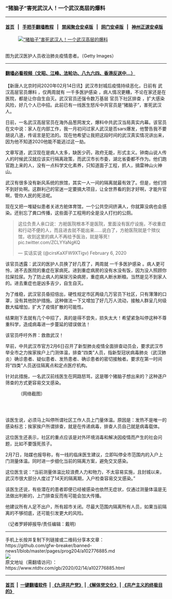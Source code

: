 ### “猪脑子”害死武汉人！一个武汉高层的爆料
------------------------

#### [首页](https://github.com/gfw-breaker/banned-news1/blob/master/README.md) &nbsp;&nbsp;|&nbsp;&nbsp; [手把手翻墙教程](https://github.com/gfw-breaker/guides/wiki) &nbsp;&nbsp;|&nbsp;&nbsp; [禁闻聚合安卓版](https://github.com/gfw-breaker/bn-android) &nbsp;&nbsp;|&nbsp;&nbsp; [网门安卓版](https://github.com/oGate2/oGate) &nbsp;&nbsp;|&nbsp;&nbsp; [神州正道安卓版](https://github.com/SzzdOgate/update) 



<div><div class="featured_image">
 <a href="https://i.ntdtv.com/assets/uploads/2020/02/GettyImages-1194134356.jpg" target="_blank">
  <figure>
   <img alt="“猪脑子”害死武汉人！一个武汉高层的爆料" src="https://i.ntdtv.com/assets/uploads/2020/02/GettyImages-1194134356-800x450.jpg"/>
  </figure><br/>
 </a>
 <span class="caption">
  图为武汉医护人员收治肺炎疫情患者。（Getty Images）
 </span>
</div>
</div><hr/>

#### [翻墙必看视频（文昭、江峰、法轮功、八九六四、香港反送中...）](http://167.172.214.107/home.html)

<div><div class="post_content" itemprop="articleBody">
 <p>
  【新唐人北京时间2020年02月14日讯】武汉市封城后疫情持续恶化，日前有
  <ok href="https://www.ntdtv.com/gb/武汉高层官员爆料.htm">
   武汉高层官员爆料
  </ok>
  ，仅两周就有
  <ok href="https://www.ntdtv.com/gb/一千多医护感染.htm">
   一千多医护感染
  </ok>
  ，病人情况更糟，不论在家还是在医院，都是让你自生自灭。武汉官员还强令数万基层
  <ok href="https://www.ntdtv.com/gb/官员下社区排查.htm">
   官员下社区排查
  </ok>
  ，扩大感染风险，好几个人已中招。此前已有一线医生怒斥中共官员是“猪脑子”，害死武汉人。
 </p>
 <p>
  日前，一名武汉高层官员在海外品葱网发文，爆料中共武汉当局真实内幕。该官员在文中说：家人在内部工作，我一月初问过家人武汉是否sars爆发，他警告我不要胡说八道，传谣言是犯法的。现在他希望让我把这段时间的武汉真实情况讲出来，因为他不知道2020他能不能逃过这一劫。
 </p>
 <p>
  文章写道，武汉现在是病人太多，缺医少药，政府无能，形式主义。钟南山说人传人的时候武汉就应该实行隔离政策，而武汉市长市委，湖北省委都不作为。他们跑官跑上来的人，没有一点科学文化素养，只知道面子工程，抓人，搞雷神山火神山。
 </p>
 <p>
  武汉有很多没有新风系统的旅馆，其实一人一间的隔离就最有效了。但是，他们捞不到好处啊。这群利己的官迷一定要搞大项目，让全世界看的到才好啊，才能升官啊，管你人民的死活呢。
 </p>
 <p>
  现在又把一堆疑似患者关进方舱体育馆，一个公共空间挤满人，你就算没病也会感染。还别忘了粪口传播，这些面子工程用的全是没人打扫的公厕。
 </p>
 <blockquote class="twitter-tweet">
  <p dir="ltr" lang="zh">
   这位负责人亲口说：方舱医院根本不是医院，里面没有医疗设施，不收重症和行动不便的人，而且进去就不能出来……说白了，方舱医院就是个殡仪馆，收到这里的病人不再给予医治，就是等死！
   <ok href="https://t.co/ZCLYYaNgKQ">
    pic.twitter.com/ZCLYYaNgKQ
   </ok>
  </p>
  <p>
   — 实话实说 (@cirsKaXFW9XTigv)
   <ok href="https://twitter.com/cirsKaXFW9XTigv/status/1225294628716331008?ref_src=twsrc%5Etfw">
    February 6, 2020
   </ok>
  </p>
 </blockquote>
 <p>
  <script async="" charset="utf-8" src="https://platform.twitter.com/widgets.js">
  </script>
 </p>
 <p>
 </p>
 <p>
  该官员透露：武汉的医护人员换了好几茬了，两周就
  <ok href="https://www.ntdtv.com/gb/一千多医护感染.htm">
   一千多医护感染
  </ok>
  。病人更可怜，进不去医院的重症在家病死。进到重症病房的没有水没有饭，因为没人照顾你拉屎拉尿。为了防止病人的屎尿污染病房，重症病人断水断粮。当然是见不到家人的。进去重症也是凶多吉少，自生自灭。
 </p>
 <p>
  为了维稳，武汉官员昏招倍出，硬性规定市区两级几万官员下社区，只有薄薄的口罩，没有其他防护措施。这种做法一下又增加了好几万人流动，接触人群呈几何级数大幅增加，扩大了疫情扩散的可能性。
 </p>
 <p>
  结果刚下去就有几个中招了，真的是得不尝失，损失太大！希望紧急叫停这种不尊重科学，造成病毒进一步蔓延的错误做法！
 </p>
 <p>
  该官员呼吁外界：救救武汉！
 </p>
 <p>
  早前，中共武汉市官方2月6日召开了新型肺炎疫情全面排查动员会，要求武汉市举全市之力挨家挨户上门测体温，排查“四类”人员，指新型冠状病毒肺炎（武汉肺炎）确诊患者、疑似患者、发热患者、确诊患者的密切接触者。要求在第一时间将“四类”人员送往隔离点和定点医疗机构。
 </p>
 <p>
  针对此措施，一名武汉前线医生在网路怒骂，这是哪个猪脑子想出来的？这种逐户筛查的方式更容易交叉感染。
 </p>
 <figure class="wp-caption alignnone" id="attachment_102776891" style="width: 600px">
  <img alt="" class="size-medium wp-image-102776891" src="https://i.ntdtv.com/assets/uploads/2020/02/ttl7dayQwL_fa87b1ee0b6d11cc-600x609-1-600x609.jpg">
   <br/><figcaption class="wp-caption-text">
    （网络截图）
   </figcaption><br/>
  </img>
 </figure><br/>
 <p>
  该医生说，必须马上叫停所谓社区工作人员上门量体温。原因是：发热不是唯一的感染标志；挨家挨户所谓排查，就是在传递病毒，排查人员自己就是病毒载体。
 </p>
 <p>
  这位医生还表示，社区的重点应该是对外环境消毒和解决因疫情而产生的社会问题，比如不要饿死孩子。
 </p>
 <p>
  2月7日，陆媒也报导称，有一线的临床医生建议，立即叫停全市范围内的入户上门测量体温。同时进一步细化当前的隔离方案，避免交叉感染。
 </p>
 <p>
  这位医生说：“当前测量体温比较浪费人力和物力，不太容易实施，且封城以来，武汉市很大部分人度过了14天的隔离期，入户检查容易交叉感染。”
 </p>
 <p>
  该医生还说，有些潜在的患者即便已经被感染也依然无症状，仅通过测量体温是无法做出判断的，上门排查反而有可能会加大传播。
 </p>
 <p>
  他建议所有人足不出户，所有超市关闭。尽最大范围内隔离所有人员，如果当前隔离的不够彻底，还可能引发更大的风险。
 </p>
 <p>
  （记者罗婷婷报导/责任编辑：戴明）
 </p>
 <div class="single_ad">
 </div>
</div>
</div>
<hr/>
手机上长按并复制下列链接或二维码分享本文章：<br/>
https://github.com/gfw-breaker/banned-news1/blob/master/pages/prog204/a102776885.md <br/>
<a href='https://github.com/gfw-breaker/banned-news1/blob/master/pages/prog204/a102776885.md'><img src='https://github.com/gfw-breaker/banned-news1/blob/master/pages/prog204/a102776885.md.png'/></a> <br/>
原文地址（需翻墙访问）：https://www.ntdtv.com/gb/2020/02/14/a102776885.html


------------------------
#### [首页](https://github.com/gfw-breaker/banned-news1/blob/master/README.md) &nbsp;|&nbsp; [一键翻墙软件](https://github.com/gfw-breaker/nogfw/blob/master/README.md) &nbsp;| [《九评共产党》](https://github.com/gfw-breaker/9ping.md/blob/master/README.md#九评之一评共产党是什么) | [《解体党文化》](https://github.com/gfw-breaker/jtdwh.md/blob/master/README.md) | [《共产主义的终极目的》](https://github.com/gfw-breaker/gczydzjmd.md/blob/master/README.md)


<img src='http://gfw-breaker.win/banned-news/pages/prog204/a102776885.md' width='0px' height='0px'/>